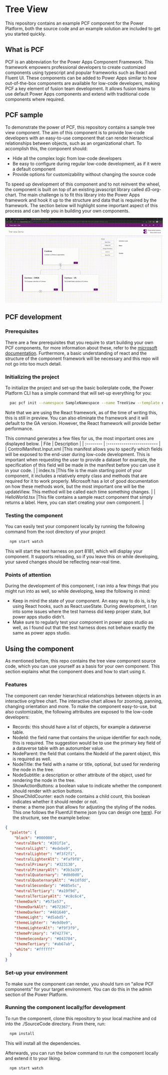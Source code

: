 # Tree View

This repository contains an example PCF component for the Power Platform, both the source code and an example solution are included to get you started quickly.

## What is PCF
PCF is an abbreviation for the Power Apps Component Framework. This framework empowers professional developers to create customized components using typescript and popular frameworks such as React and Fluent UI. These components can be added to Power Apps similar to how out-of-the-box components are available for low-code developers, making PCF a key element of fusion team development. It allows fusion teams to use default Power Apps components and extend with traditional code components where required.

## PCF sample
To demonstrate the power of PCF, this repository contains a sample tree view component. The aim of this component is to provide low-code developers with an easy-to-use component that can render hierarchical relationships between objects, such as an organizational chart. To accomplish this, the component should:
- Hide all the complex logic from low-code developers
- Be easy to configure during regular low-code development, as if it were a default component
- Provide options for customizability without changing the source code

To speed up development of this component and to not reinvent the wheel, the component is built on top of an existing javascript library called d3-org-chart. The main challenge is to fit this library into the Power Apps framework and hook it up to the structure and data that is required by the framework. The section below will highlight some important aspect of this process and can help you in building your own components.

![](https://github.com/BoelenJ/PCF-tree-view/blob/master/Sample/demo.gif)

## PCF development

### Prerequisites
There are a few prerequisites that you require to start building your own PCF components, for more information about these, refer to the [microsoft documentation](https://learn.microsoft.com/en-us/power-apps/developer/component-framework/implementing-controls-using-typescript). Furthermore, a basic understanding of react and the structure of the component framework will be necessary and this repo will not go into too much detail.

### Initializing the project
To initialize the project and set-up the basic boilerplate code, the Power Platform CLI has a simple command that will set-up everything for you:

```bash
  pac pcf init --namespace SampleNamespace --name TreeView --template dataset --framework React
```

Note that we are using the React framework, as of the time of writing this, this is still in preview. You can also eliminate the framework and it will default to the GA version. However, the React framework will provide better performance.

This command generates a few files for us, the most important ones are displayed below.
| File | Description                |
| :-------- | :------------------------- |
| ControlManifest.Input.xml |This manifest allows you to specify which fields will be exposed to the end-user during low-code development. This is important when requesting the user to provide a dataset for example, the specification of this field will be made in the manifest before you can use it in your code.  |
| index.ts |This file is the main starting point of your component, it includes a relatively empty class and methods that are required for it to work properly. Microsoft has a lot of good documentation on how these methods work, but the most important one will be the updateView. This method will be called each time something changes.   |
| HelloWorld.tsx |This file contains a sample react component that simply returns a label. Here, you can start creating your own component.  |

### Testing the component
You can easily test your component locally by running the following command from the root directory of your project

```bash
  npm start watch
```

This will start the test harness on port 8181, which will display your component. It supports reloading, so if you leave this on while developing, your saved changes should be reflecting near-real time.

### Points of attention
During the development of this component, I ran into a few things that you might run into as well, so while developing, keep the following in mind:
- Keep in mind the state of your component. An easy way to do is, is by using React hooks, such as React.useState. During development, I ran into some issues where the test harness did keep proper state, but power apps studio didn't.
- Make sure to regularly test your component in power apps studio as well, as I found out that the test harness does not behave exactly the same as power apps studio.

## Using the component
As mentioned before, this repo contains the tree view component source code, which you can use yourself as a basis for your own component. This section explains what the component does and how to start using it.

### Features
The component can render hierarchical relationships between objects in an interactive org/tree chart. The interactive chart allows for zooming, panning, changing orientation and more. To make the component easy-to-use, but also customizable, the following attributes are exposed to the low-code developers:
- Records: this should have a list of objects, for example a dataverse table.
- NodeId: the field name that contains the unique identifier for each node, this is required. The suggestion would be to use the primary key field of a dataverse table with an autonumber value.
- NodeParent: the field that contains the NodeId of the parent object, this is required as well.
- NodeTitle: the field with a name or title, optional, but used for rendering the node in the tree.
- NodeSubtitle: a description or other attribute of the object, used for rendering the node in the tree.
- ShowActionButtons: a boolean value to indicate whether the component should render with action buttons.
- ShowChildCounter: each node contains a child count, this boolean indicates whether it should render or not.
- theme: a theme json that allows for adjusting the styling of the nodes. This one follows the FluentUI theme json (you can design one [here](https://fluentuipr.z22.web.core.windows.net/heads/master/theming-designer/index.html)). For the structure, see the example below:

```json
{
  "palette": {
    "black": "#000000",
    "neutralDark": "#201f1e",
    "neutralLight": "#edebe9",
    "neutralLighter": "#f3f2f1",
    "neutralLighterAlt": "#faf9f8",
    "neutralPrimary": "#323130",
    "neutralPrimaryAlt": "#3b3a39",
    "neutralQuaternary": "#d0d0d0",
    "neutralQuaternaryAlt": "#e1dfdd",
    "neutralSecondary": "#605e5c",
    "neutralTertiary": "#a19f9d",
    "neutralTertiaryAlt": "#c8c6c4",
    "themeDark": "#571e57",
    "themeDarkAlt": "#672367",
    "themeDarker": "#401640",
    "themeLight": "#d5abd5",
    "themeLighter": "#e9d0e9",
    "themeLighterAlt": "#f9f3f9",
    "themePrimary": "#742774",
    "themeSecondary": "#843784",
    "themeTertiary": "#ab67ab",
    "white": "#ffffff"
  }
}
```

### Set-up your environment
To make sure the component can render, you should turn on "allow PCF components" for your target environment. You can do this in the admin section of the Power Platform.

### Running the component locally/for development
To run the component, clone this repository to your local machine and cd into the ./SourceCode directory. From there, run:
```bash
  npm install
```
This will install all the dependencies.

Afterwards, you can run the below command to run the component locally and extend it to your liking.
```bash
  npm start watch
```


